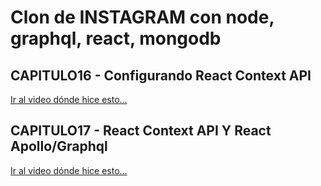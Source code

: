 # Clon de INSTAGRAM con node, graphql, react, mongodb

## CAPITULO16 - Configurando React Context API

[Ir al video dónde hice esto...](https://youtu.be/2oFNFpxK0hU)

## CAPITULO17 - React Context API Y React Apollo/Graphql

[Ir al video dónde hice esto...](https://youtu.be/owenioUeuGA)

